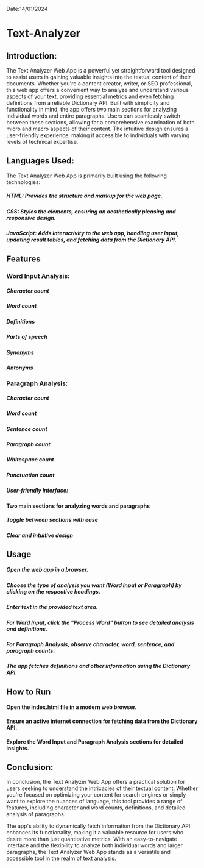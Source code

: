 Date:14/01/2024

# Text-Analyzer
## Introduction:

The Text Analyzer Web App is a powerful yet straightforward tool designed to assist users in gaining valuable insights into the textual content of their documents. Whether you're a content creator, writer, or SEO professional, this web app offers a convenient way to analyze and understand various aspects of your text, providing essential metrics and even fetching definitions from a reliable Dictionary API.
Built with simplicity and functionality in mind, the app offers two main sections for analyzing individual words and entire paragraphs. Users can seamlessly switch between these sections, allowing for a comprehensive examination of both micro and macro aspects of their content. The intuitive design ensures a user-friendly experience, making it accessible to individuals with varying levels of technical expertise.

## Languages Used:

The Text Analyzer Web App is primarily built using the following technologies:

##### HTML: Provides the structure and markup for the web page.

##### CSS: Styles the elements, ensuring an aesthetically pleasing and responsive design.

##### JavaScript: Adds interactivity to the web app, handling user input, updating result tables, and fetching data from the Dictionary API.

## Features
### Word Input Analysis:
##### Character count
##### Word count
##### Definitions
##### Parts of speech
##### Synonyms
##### Antonyms

### Paragraph Analysis:
##### Character count
##### Word count
##### Sentence count
##### Paragraph count
##### Whitespace count
##### Punctuation count
##### User-friendly Interface:

#### Two main sections for analyzing words and paragraphs
##### Toggle between sections with ease
##### Clear and intuitive design

## Usage
##### Open the web app in a browser.
##### Choose the type of analysis you want (Word Input or Paragraph) by clicking on the respective headings.
##### Enter text in the provided text area.
##### For Word Input, click the "Process Word" button to see detailed analysis and definitions.
##### For Paragraph Analysis, observe character, word, sentence, and paragraph counts.
##### The app fetches definitions and other information using the Dictionary API.

## How to Run
#### Open the index.html file in a modern web browser.
#### Ensure an active internet connection for fetching data from the Dictionary API.
#### Explore the Word Input and Paragraph Analysis sections for detailed insights.

## Conclusion:

In conclusion, the Text Analyzer Web App offers a practical solution for users seeking to understand the intricacies of their textual content. Whether you're focused on optimizing your content for search engines or simply want to explore the nuances of language, this tool provides a range of features, including character and word counts, definitions, and detailed analysis of paragraphs.

The app's ability to dynamically fetch information from the Dictionary API enhances its functionality, making it a valuable resource for users who desire more than just quantitative metrics. With an easy-to-navigate interface and the flexibility to analyze both individual words and larger paragraphs, the Text Analyzer Web App stands as a versatile and accessible tool in the realm of text analysis.
